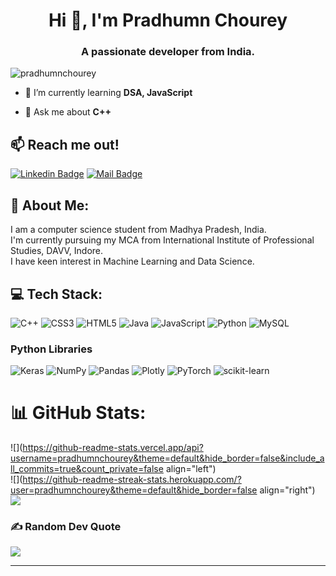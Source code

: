 <h1 align="center">Hi 👋, I'm Pradhumn Chourey</h1>
<h3 align="center">A passionate developer from India.</h3>

<p align="left"> <img src="https://komarev.com/ghpvc/?username=pradhumnchourey&label=Profile%20views&color=0e75b6&style=flat" alt="pradhumnchourey" /> </p>

- 🌱 I’m currently learning **DSA, JavaScript**

- 💬 Ask me about **C++**


## :mailbox: Reach me out!

[![Linkedin Badge](https://img.shields.io/badge/-pradhumnchourey-0e76a8?style=flat&labelColor=0e76a8&logo=linkedin&logoColor=white)](https://www.linkedin.com/in/pradhumn-chourey/) [![Mail Badge](https://img.shields.io/badge/-pradhumn.rchourey-c0392b?style=flat&labelColor=c0392b&logo=gmail&logoColor=white)](mailto:pradhumn.rchourey@gmail.com) 
<!-- [![Mail Badge](https://img.shields.io/badge/-CoderOne-e74c3c?style=flat&labelColor=e74c3c&logo=youtube&logoColor=white)](https://youtube.com/coderone) [![Mail Badge](https://img.shields.io/badge/-@islempenywis-e84393?style=flat&labelColor=e84393&logo=instagram&logoColor=white)](https://instagram.com/islempenywis)[![Twitter Badge](https://img.shields.io/badge/-@Ipenywis-1ca0f1?style=flat&labelColor=1ca0f1&logo=twitter&logoColor=white&link=https://twitter.com/Ipenywis)](https://twitter.com/Ipenywis) -->

<!-- - 📫 How to reach me **pradhumn.rchourey@gmail.com** -->
## 💫 About Me:
I am a computer science student from Madhya Pradesh, India. <br>I'm currently pursuing my MCA from International Institute of Professional Studies, DAVV, Indore.<br>I have keen interest in Machine Learning and Data Science.<br> 

<!-- ## 🌐 Socials:
[![LinkedIn](https://img.shields.io/badge/LinkedIn-%230077B5.svg?logo=linkedin&logoColor=white)](https://linkedin.com/in/pradhumn-chourey) 
 -->
## 💻 Tech Stack:
![C++](https://img.shields.io/badge/c++-%2300599C.svg?style=flat&logo=c%2B%2B&logoColor=white) ![CSS3](https://img.shields.io/badge/css3-%231572B6.svg?style=flat&logo=css3&logoColor=white) ![HTML5](https://img.shields.io/badge/html5-%23E34F26.svg?style=flat&logo=html5&logoColor=white) ![Java](https://img.shields.io/badge/java-%23ED8B00.svg?style=flat&logo=java&logoColor=white) ![JavaScript](https://img.shields.io/badge/javascript-%23323330.svg?style=flat&logo=javascript&logoColor=%23F7DF1E) ![Python](https://img.shields.io/badge/python-3670A0?style=flat&logo=python&logoColor=ffdd54) ![MySQL](https://img.shields.io/badge/mysql-%2300f.svg?style=flat&logo=mysql&logoColor=white)
### Python Libraries
![Keras](https://img.shields.io/badge/Keras-%23D00000.svg?style=flat&logo=Keras&logoColor=white) ![NumPy](https://img.shields.io/badge/numpy-%23013243.svg?style=flat&logo=numpy&logoColor=white) ![Pandas](https://img.shields.io/badge/pandas-%23150458.svg?style=flat&logo=pandas&logoColor=white) ![Plotly](https://img.shields.io/badge/Plotly-%233F4F75.svg?style=flat&logo=plotly&logoColor=white) ![PyTorch](https://img.shields.io/badge/PyTorch-%23EE4C2C.svg?style=flat&logo=PyTorch&logoColor=white) ![scikit-learn](https://img.shields.io/badge/scikit--learn-%23F7931E.svg?style=flat&logo=scikit-learn&logoColor=white)

# 📊 GitHub Stats:
![](https://github-readme-stats.vercel.app/api?username=pradhumnchourey&theme=default&hide_border=false&include_all_commits=true&count_private=false  align="left")<br/>
![](https://github-readme-streak-stats.herokuapp.com/?user=pradhumnchourey&theme=default&hide_border=false  align="right")<br/>
![](https://github-readme-stats.vercel.app/api/top-langs/?username=pradhumnchourey&theme=default&hide_border=false&include_all_commits=true&count_private=false&layout=compact)

### ✍️ Random Dev Quote
![](https://quotes-github-readme.vercel.app/api?type=horizontal&theme=light)


---
